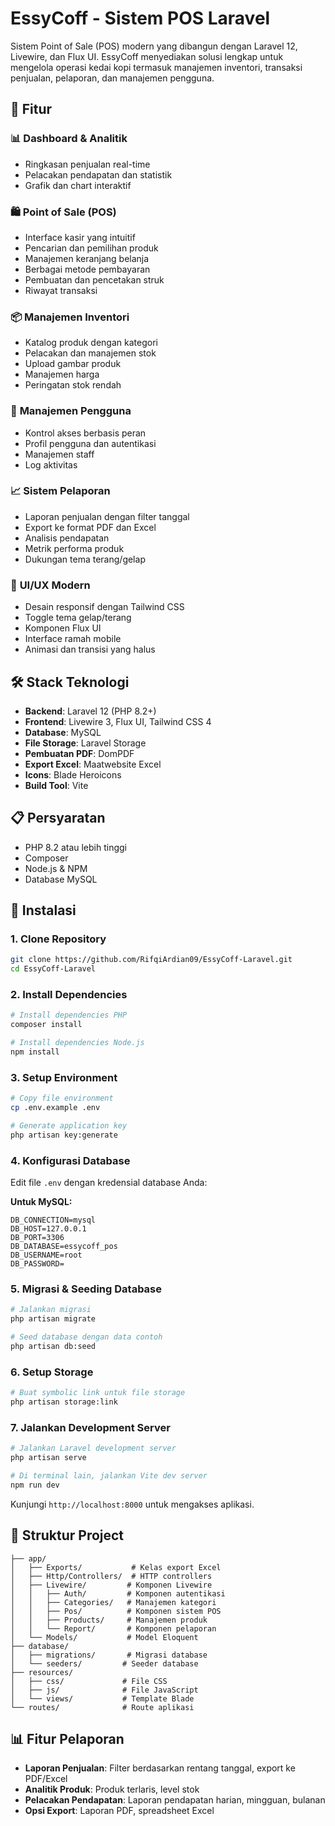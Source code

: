# EssyCoff - Sistem POS Laravel

Sistem Point of Sale (POS) modern yang dibangun dengan Laravel 12, Livewire, dan Flux UI. EssyCoff menyediakan solusi lengkap untuk mengelola operasi kedai kopi termasuk manajemen inventori, transaksi penjualan, pelaporan, dan manajemen pengguna.

## 🚀 Fitur

### 📊 **Dashboard & Analitik**
- Ringkasan penjualan real-time
- Pelacakan pendapatan dan statistik
- Grafik dan chart interaktif


### 🛍️ **Point of Sale (POS)**
- Interface kasir yang intuitif
- Pencarian dan pemilihan produk
- Manajemen keranjang belanja
- Berbagai metode pembayaran
- Pembuatan dan pencetakan struk
- Riwayat transaksi

### 📦 **Manajemen Inventori**
- Katalog produk dengan kategori
- Pelacakan dan manajemen stok
- Upload gambar produk
- Manajemen harga
- Peringatan stok rendah

### 👥 **Manajemen Pengguna**
- Kontrol akses berbasis peran
- Profil pengguna dan autentikasi
- Manajemen staff
- Log aktivitas

### 📈 **Sistem Pelaporan**
- Laporan penjualan dengan filter tanggal
- Export ke format PDF dan Excel
- Analisis pendapatan
- Metrik performa produk
- Dukungan tema terang/gelap

### 🎨 **UI/UX Modern**
- Desain responsif dengan Tailwind CSS
- Toggle tema gelap/terang
- Komponen Flux UI
- Interface ramah mobile
- Animasi dan transisi yang halus

## 🛠️ Stack Teknologi

- **Backend**: Laravel 12 (PHP 8.2+)
- **Frontend**: Livewire 3, Flux UI, Tailwind CSS 4
- **Database**: MySQL
- **File Storage**: Laravel Storage
- **Pembuatan PDF**: DomPDF
- **Export Excel**: Maatwebsite Excel
- **Icons**: Blade Heroicons
- **Build Tool**: Vite

## 📋 Persyaratan

- PHP 8.2 atau lebih tinggi
- Composer
- Node.js & NPM
- Database MySQL

## 🚀 Instalasi

### 1. Clone Repository

```bash
git clone https://github.com/RifqiArdian09/EssyCoff-Laravel.git
cd EssyCoff-Laravel
```

### 2. Install Dependencies

```bash
# Install dependencies PHP
composer install

# Install dependencies Node.js
npm install
```

### 3. Setup Environment

```bash
# Copy file environment
cp .env.example .env

# Generate application key
php artisan key:generate
```

### 4. Konfigurasi Database

Edit file `.env` dengan kredensial database Anda:

**Untuk MySQL:**
```env
DB_CONNECTION=mysql
DB_HOST=127.0.0.1
DB_PORT=3306
DB_DATABASE=essycoff_pos
DB_USERNAME=root
DB_PASSWORD=
```

### 5. Migrasi & Seeding Database

```bash
# Jalankan migrasi
php artisan migrate

# Seed database dengan data contoh
php artisan db:seed
```

### 6. Setup Storage

```bash
# Buat symbolic link untuk file storage
php artisan storage:link
```

### 7. Jalankan Development Server

```bash
# Jalankan Laravel development server
php artisan serve

# Di terminal lain, jalankan Vite dev server
npm run dev
```

Kunjungi `http://localhost:8000` untuk mengakses aplikasi.

## 📁 Struktur Project

```
├── app/
│   ├── Exports/           # Kelas export Excel
│   ├── Http/Controllers/  # HTTP controllers
│   ├── Livewire/         # Komponen Livewire
│   │   ├── Auth/         # Komponen autentikasi
│   │   ├── Categories/   # Manajemen kategori
│   │   ├── Pos/          # Komponen sistem POS
│   │   ├── Products/     # Manajemen produk
│   │   └── Report/       # Komponen pelaporan
│   └── Models/           # Model Eloquent
├── database/
│   ├── migrations/       # Migrasi database
│   └── seeders/         # Seeder database
├── resources/
│   ├── css/             # File CSS
│   ├── js/              # File JavaScript
│   └── views/           # Template Blade
└── routes/              # Route aplikasi
```

## 📊 Fitur Pelaporan

- **Laporan Penjualan**: Filter berdasarkan rentang tanggal, export ke PDF/Excel
- **Analitik Produk**: Produk terlaris, level stok
- **Pelacakan Pendapatan**: Laporan pendapatan harian, mingguan, bulanan
- **Opsi Export**: Laporan PDF, spreadsheet Excel

